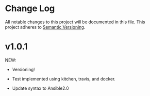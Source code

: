 # Change Log
All notable changes to this project will be documented in this file.
This project adheres to [Semantic Versioning](http://semver.org/).

v1.0.1
======
NEW:

- Versioning!

- Test implemented using kitchen, travis, and docker.

- Update syntax to Ansible2.0


